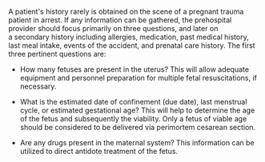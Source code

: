 A patient's history rarely is obtained on the scene of a pregnant trauma patient in arrest. If any information can be gathered, the prehospital provider should focus primarily on three questions, and later on a secondary history including allergies, medication, past medical history, last meal intake, events of the accident, and prenatal care history. The first three pertinent questions are:

- How many fetuses are present in the uterus? This will allow adequate equipment and personnel preparation for multiple fetal resuscitations, if necessary.

- What is the estimated date of confinement (due date), last menstrual cycle, or estimated gestational age? This will help to determine the age of the fetus and subsequently the viability. Only a fetus of viable age should be considered to be delivered via perimortem cesarean section.

- Are any drugs present in the maternal system? This information can be utilized to direct antidote treatment of the fetus.